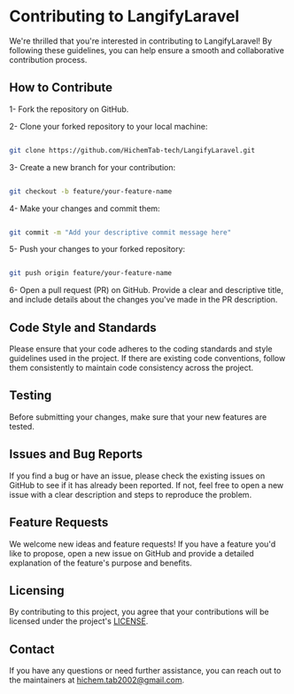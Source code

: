 # Contributing to LangifyLaravel

We're thrilled that you're interested in contributing to LangifyLaravel! By following these guidelines, you can help ensure a smooth and collaborative contribution process.

## How to Contribute

1- Fork the repository on GitHub.

2- Clone your forked repository to your local machine:

```bash

git clone https://github.com/HichemTab-tech/LangifyLaravel.git

```

3- Create a new branch for your contribution:

```bash

git checkout -b feature/your-feature-name

```

4- Make your changes and commit them:

```bash

git commit -m "Add your descriptive commit message here"

```

5- Push your changes to your forked repository:

```bash

git push origin feature/your-feature-name

```

6- Open a pull request (PR) on GitHub. Provide a clear and descriptive title, and include details about the changes you've made in the PR description.

## Code Style and Standards
Please ensure that your code adheres to the coding standards and style guidelines used in the project. If there are existing code conventions, follow them consistently to maintain code consistency across the project.

## Testing
Before submitting your changes, make sure that your new features are tested.

## Issues and Bug Reports
If you find a bug or have an issue, please check the existing issues on GitHub to see if it has already been reported. If not, feel free to open a new issue with a clear description and steps to reproduce the problem.

## Feature Requests
We welcome new ideas and feature requests! If you have a feature you'd like to propose, open a new issue on GitHub and provide a detailed explanation of the feature's purpose and benefits.

## Licensing
By contributing to this project, you agree that your contributions will be licensed under the project's [LICENSE](https://github.com/HichemTab-tech/LangifyLaravel/blob/master/LICENSE).

## Contact
If you have any questions or need further assistance, you can reach out to the maintainers at hichem.tab2002@gmail.com.
